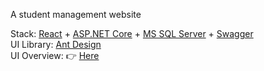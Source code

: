 A student management website

Stack: <a href="https://reactjs.org/">React</a> + <a href="https://docs.microsoft.com/vi-vn/aspnet/core/introduction-to-aspnet-core?view=aspnetcore-6.0">ASP.NET Core</a> + <a href="https://www.microsoft.com/en-us/sql-server/">MS SQL Server</a> + <a href="https://swagger.io/">Swagger</a>
<br>
UI Library: <a href="https://ant.design/">Ant Design</a> 
<br>
UI Overview: 👉 <a href="https://www.figma.com/file/nvLhuEHwI5rg49r2WyNrQb/PBL3?node-id=596%3A62759">Here</a>

